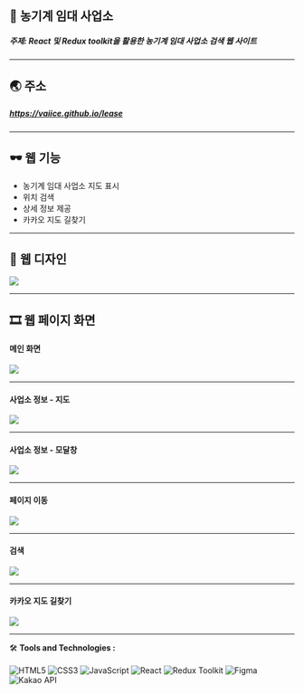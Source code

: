 ## 📝 농기계 임대 사업소
##### 주제: React 및 Redux toolkit을 활용한 농기계 임대 사업소 검색 웹 사이트

----

## 🌏 주소
##### <https://vaiice.github.io/lease>

----

## 🕶 웹 기능

- 농기계 임대 사업소 지도 표시
- 위치 검색
- 상세 정보 제공
- 카카오 지도 길찾기

----
## 🎨 웹 디자인
![](https://github.com/VaIice/lease/assets/141003473/ed6704a8-d785-4aa2-8c5a-57b84bcdcff4)

----
## 🎞 웹 페이지 화면
#### 메인 화면
![](https://github.com/VaIice/lease/assets/141003473/8cb6a2ad-6c02-4e40-ba04-03ef5f4f42f1)

---
#### 사업소 정보 - 지도
![](https://github.com/VaIice/lease/assets/141003473/b2e7f357-239b-4b7d-9d90-c1ad35433151)

---
#### 사업소 정보 - 모달창
![](https://github.com/VaIice/lease/assets/141003473/cf303503-7dac-4e6d-b6ef-598a0aa3a6f6)

---
#### 페이지 이동
![](https://github.com/VaIice/lease/assets/141003473/e3f35962-c90f-4d18-a41e-0f3f941ac03e)

---
#### 검색
![](https://github.com/VaIice/lease/assets/141003473/364e9743-3456-41c6-a0df-07e1d5722b65)

---
#### 카카오 지도 길찾기
![](https://github.com/VaIice/lease/assets/141003473/23c58673-f1cc-44cf-a789-e544c21bb010)

----
🛠️ **Tools and Technologies :** <br><br>
![HTML5](https://img.shields.io/badge/HTML5-%23E34F26.svg?&style=for-the-badge&logo=html5&logoColor=white)
![CSS3](https://img.shields.io/badge/-CSS3-1572B6?logo=css3&logoColor=white&style=for-the-badge)
![JavaScript](https://img.shields.io/badge/JavaScript-%23F7DF1E.svg?&style=for-the-badge&logo=javascript&logoColor=black)
![React](https://img.shields.io/badge/React-%2361DAFB.svg?&style=for-the-badge&logo=react&logoColor=white)
![Redux Toolkit](https://img.shields.io/badge/Redux_Toolkit-%23834383.svg?style=for-the-badge&logo=redux&logoColor=white)
![Figma](https://img.shields.io/badge/-Figma-F24E1E?logo=Figma&logoColor=white&style=for-the-badge)
![Kakao API](https://img.shields.io/badge/Kakao_API-%23FFEB00.svg?style=for-the-badge&logo=kakao&logoColor=black)
